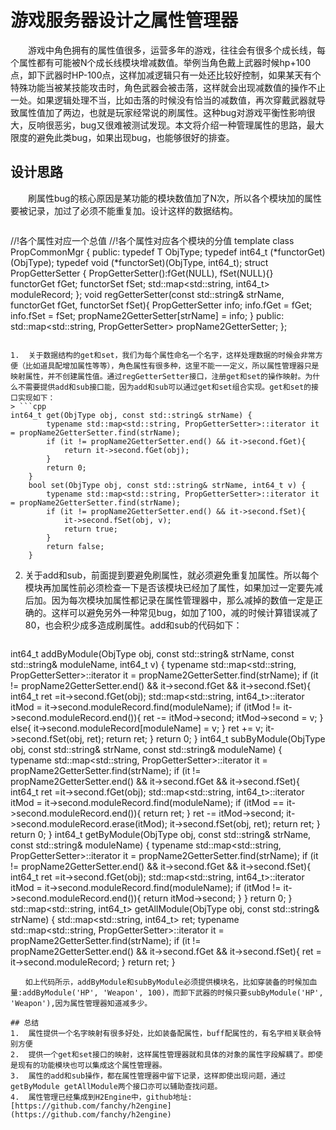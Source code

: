 # 游戏服务器设计之属性管理器
　　游戏中角色拥有的属性值很多，运营多年的游戏，往往会有很多个成长线，每个属性都有可能被N个成长线模块增减数值。举例当角色戴上武器时候hp+100点，卸下武器时HP-100点，这样加减逻辑只有一处还比较好控制，如果某天有个特殊功能当被某技能攻击时，角色武器会被击落，这样就会出现减数值的操作不止一处。如果逻辑处理不当，比如击落的时候没有恰当的减数值，再次穿戴武器就导致属性值加了两边，也就是玩家经常说的刷属性。这种bug对游戏平衡性影响很大，反响很恶劣，bug又很难被测试发现。本文将介绍一种管理属性的思路，最大限度的避免此类bug，如果出现bug，也能够很好的排查。

## 设计思路
　　刷属性bug的核心原因是某功能的模块数值加了N次，所以各个模块加的属性要被记录，加过了必须不能重复加。设计这样的数据结构。
> ```cpp
//!各个属性对应一个总值
//!各个属性对应各个模块的分值
template<typename T>
class PropCommonMgr
{
public:
    typedef T ObjType;
    typedef int64_t (*functorGet)(ObjType);
    typedef void (*functorSet)(ObjType, int64_t);
    struct PropGetterSetter
    {
        PropGetterSetter():fGet(NULL), fSet(NULL){}        
        functorGet fGet;
        functorSet fSet;
        std::map<std::string, int64_t> moduleRecord;
    };
    void regGetterSetter(const std::string& strName, functorGet fGet, functorSet fSet){
        PropGetterSetter info;
        info.fGet = fGet;
        info.fSet = fSet;
        propName2GetterSetter[strName] = info;
    }
  public:
      std::map<std::string, PropGetterSetter>    propName2GetterSetter;
  };
```

1.  关于数据结构的get和set，我们为每个属性命名一个名字，这样处理数据的时候会非常方便（比如道具配增加属性等等），角色属性有很多种，这里不能一一定义，所以属性管理器只是映射属性，并不创建属性值。通过regGetterSetter接口，注册get和set的操作映射。为什么不需要提供add和sub接口能，因为add和sub可以通过get和set组合实现。get和set的接口实现如下：
> ```cpp
int64_t get(ObjType obj, const std::string& strName) {
        typename std::map<std::string, PropGetterSetter>::iterator it = propName2GetterSetter.find(strName);
        if (it != propName2GetterSetter.end() && it->second.fGet){
            return it->second.fGet(obj);
        }
        return 0;
    }
    bool set(ObjType obj, const std::string& strName, int64_t v) {
        typename std::map<std::string, PropGetterSetter>::iterator it = propName2GetterSetter.find(strName);
        if (it != propName2GetterSetter.end() && it->second.fSet){
            it->second.fSet(obj, v);
            return true;
        }
        return false;
    }
```
2.  关于add和sub，前面提到要避免刷属性，就必须避免重复加属性。所以每个模块再加属性前必须检查一下是否该模块已经加了属性，如果加过一定要先减后加。因为每次模块加属性都记录在属性管理器中，那么减掉的数值一定是正确的。这样可以避免另外一种常见bug，如加了100，减的时候计算错误减了80，也会积少成多造成刷属性。add和sub的代码如下：
> ```cpp
int64_t addByModule(ObjType obj, const std::string& strName, const std::string& moduleName, int64_t v) {
        typename std::map<std::string, PropGetterSetter>::iterator it = propName2GetterSetter.find(strName);
        if (it != propName2GetterSetter.end() && it->second.fGet && it->second.fSet){
            int64_t ret =it->second.fGet(obj);
            std::map<std::string, int64_t>::iterator itMod = it->second.moduleRecord.find(moduleName);
            if (itMod != it->second.moduleRecord.end()){
                ret -= itMod->second;
                itMod->second = v;
            }
            else{
                it->second.moduleRecord[moduleName] = v;
            }
            ret += v;
            it->second.fSet(obj, ret);
            return ret;
        }
        return 0;
    }
    int64_t subByModule(ObjType obj, const std::string& strName, const std::string& moduleName) {
        typename std::map<std::string, PropGetterSetter>::iterator it = propName2GetterSetter.find(strName);
        if (it != propName2GetterSetter.end() && it->second.fGet && it->second.fSet){
            int64_t ret =it->second.fGet(obj);
            std::map<std::string, int64_t>::iterator itMod = it->second.moduleRecord.find(moduleName);
            if (itMod == it->second.moduleRecord.end()){
                return ret;
            }
            ret -= itMod->second;
            it->second.moduleRecord.erase(itMod);
            it->second.fSet(obj, ret);
            return ret;
        }
        return 0;
    }
    int64_t getByModule(ObjType obj, const std::string& strName, const std::string& moduleName) {
        typename std::map<std::string, PropGetterSetter>::iterator it = propName2GetterSetter.find(strName);
        if (it != propName2GetterSetter.end() && it->second.fGet && it->second.fSet){
            int64_t ret =it->second.fGet(obj);
            std::map<std::string, int64_t>::iterator itMod = it->second.moduleRecord.find(moduleName);
            if (itMod != it->second.moduleRecord.end()){
                return itMod->second;
            }
        }
        return 0;
    }
    std::map<std::string, int64_t> getAllModule(ObjType obj, const std::string& strName) {
        std::map<std::string, int64_t> ret;
        typename std::map<std::string, PropGetterSetter>::iterator it = propName2GetterSetter.find(strName);
        if (it != propName2GetterSetter.end() && it->second.fGet && it->second.fSet){
            ret = it->second.moduleRecord;
        }
        return ret;
    }
```
　　如上代码所示，addByModule和subByModule必须提供模块名，比如穿装备的时候加血量:addByModule('HP', 'Weapon', 100)，而卸下武器的时候只要subByModule('HP', 'Weapon'),因为属性管理器知道减多少。

## 总结  
1.  属性提供一个名字映射有很多好处，比如装备配属性，buff配属性的，有名字相关联会特别方便
2.  提供一个get和set接口的映射，这样属性管理器就和具体的对象的属性字段解耦了。即使是现有的功能模块也可以集成这个属性管理器。
3.  属性的add和sub操作，都在属性管理器中留下记录，这样即使出现问题，通过getByModule getAllModule两个接口亦可以辅助查找问题。
4.  属性管理已经集成到H2Engine中，github地址: [https://github.com/fanchy/h2engine](https://github.com/fanchy/h2engine)
